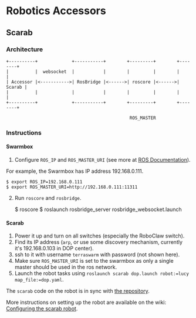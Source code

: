 # Robotics Accessors

## Scarab

### Architecture

    +----------+             +-----------+        +---------+        +--------+
    |          |  websocket  |           |        |         |        |        |
    | Accessor |<----------->| RosBridge |<------>| roscore |<------>| Scarab |
    |          |             |           |        |         |        |        |
    +----------+             +-----------+        +---------+        +--------+

                                                   ROS_MASTER

### Instructions

#### Swarmbox

1. Configure `ROS_IP` and `ROS_MASTER_URI` (see more at
[ROS Documentation](http://wiki.ros.org/ROS/EnvironmentVariables)).

For example, the Swarmbox has IP address 192.168.0.111.

    $ export ROS_IP=192.168.0.111
    $ export ROS_MASTER_URI=http://192.168.0.111:11311

2. Run `roscore` and `rosbridge`.

    $ roscore
    $ roslaunch rosbridge_server rosbridge_websocket.launch

#### Scarab

1. Power it up and turn on all switches (especially the RoboClaw switch).
2. Find its IP address (`arp`, or use some discovery mechanism, currently it's
   192.168.0.103 in DOP center).
3. ssh to it with username `terraswarm` with password (not shown here).
4. Make sure `ROS_MASTER_URI` is set to the swarmbox as only a single master
   should be used in the ros network.
5. Launch the robot tasks using `roslaunch scarab dop.launch robot:=lucy
   map_file:=dop.yaml`.

The `scarab` code on the robot is in sync with
[the repository](https://github.com/nebgnahz/scarab/tree/dop).

More instructions on setting up the robot are available on the wiki:
[Configuring the scarab robot](https://www.terraswarm.org/accessors/wiki/Main/ConfiguringTheScarabRobot).
